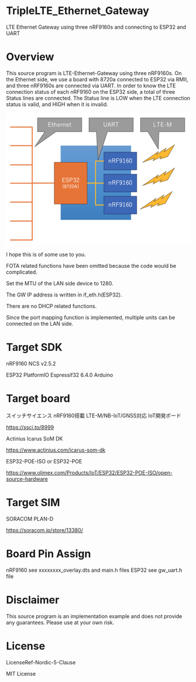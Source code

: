 # TripleLTE_Ethernet_Gateway
LTE Ethernet Gateway using three nRF9160s and connecting to ESP32 and UART


# Overview
This source program is LTE-Ethernet-Gateway using three nRF9160s. 
On the Ethernet side, we use a board with 8720a connected to ESP32 via RMII, and three nRF9160s are connected via UART.
In order to know the LTE connection status of each nRF9160 on the ESP32 side, a total of three Status lines are connected. 
The Status line is LOW when the LTE connection status is valid, and HIGH when it is invalid.

![image](https://raw.githubusercontent.com/Akihiro-Sakaniwa/TripleLTE_Ethernet_Gateway/main/TripleLTE_Ethernet_Gateway.png)


I hope this is of some use to you.

FOTA related functions have been omitted because the code would be complicated.

Set the MTU of the LAN side device to 1280.

The GW IP address is written in if_eth.h(ESP32).

There are no DHCP related functions.

Since the port mapping function is implemented, multiple units can be connected on the LAN side.


# Target SDK

nRF9160 NCS v2.5.2

ESP32 PlatformIO Espressif32  6.4.0  Arduino

# Target board

スイッチサイエンス nRF9160搭載 LTE-M/NB-IoT/GNSS対応 IoT開発ボード

https://ssci.to/8999

Actinius Icarus SoM DK

https://www.actinius.com/icarus-som-dk

ESP32-POE-ISO or ESP32-POE

https://www.olimex.com/Products/IoT/ESP32/ESP32-POE-ISO/open-source-hardware

# Target SIM

SORACOM PLAN-D

https://soracom.jp/store/13380/


# Board Pin Assign

nRF9160 see  xxxxxxxx_overlay.dts and main.h files
ESP32 see  gw_uart.h file



# Disclaimer
This source program is an implementation example and does not provide any guarantees.
Please use at your own risk.

# License
LicenseRef-Nordic-5-Clause

MIT License
